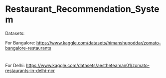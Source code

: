 # Restaurant_Recommendation_System
Datasets:

For Bangalore: https://www.kaggle.com/datasets/himanshupoddar/zomato-bangalore-restaurants
#
For Delhi: https://www.kaggle.com/datasets/aestheteaman01/zomato-restaurants-in-delhi-ncr
